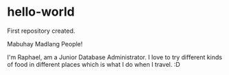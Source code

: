 # hello-world
First repository created.

Mabuhay Madlang People!

I'm Raphael, am a Junior Database Administrator.
I love to try different kinds of food in different places which is what I do when I travel. :D
